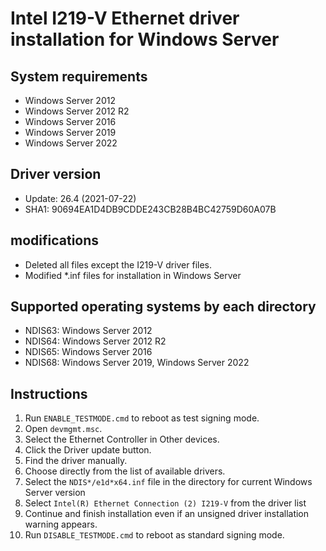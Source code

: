 # Intel I219-V Ethernet driver installation for Windows Server

## System requirements
* Windows Server 2012
* Windows Server 2012 R2
* Windows Server 2016
* Windows Server 2019
* Windows Server 2022

## Driver version
* Update: 26.4 (2021-07-22)
* SHA1: 90694EA1D4DB9CDDE243CB28B4BC42759D60A07B

## modifications
* Deleted all files except the I219-V driver files.
* Modified *.inf files for installation in Windows Server

## Supported operating systems by each directory
* NDIS63: Windows Server 2012
* NDIS64: Windows Server 2012 R2
* NDIS65: Windows Server 2016
* NDIS68: Windows Server 2019, Windows Server 2022

## Instructions
1. Run `ENABLE_TESTMODE.cmd` to reboot as test signing mode.
2. Open `devmgmt.msc`.
3. Select the Ethernet Controller in Other devices.
4. Click the Driver update button.
5. Find the driver manually.
6. Choose directly from the list of available drivers.
7. Select the `NDIS*/e1d*x64.inf` file in the directory for current Windows Server version
8. Select `Intel(R) Ethernet Connection (2) I219-V` from the driver list
9. Continue and finish installation even if an unsigned driver installation warning appears.
10. Run `DISABLE_TESTMODE.cmd` to reboot as standard signing mode.